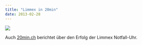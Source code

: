 ```yaml
---
title: "Limmex in 20min"
date: 2013-02-28
---
```


![](/images/tumblr_mixyuhsdgd1s5gaabo1_1280.png)

Auch [20min.ch](http://www.20min.ch/digital/news/story/Diese-Schweizer-Uhr-rettet-Leben-25280494) berichtet über den Erfolg der Limmex Notfall-Uhr.
